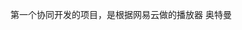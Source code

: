 <!--
 * @Author: your name
 * @Date: 2021-08-17 15:51:11
 * @LastEditTime: 2021-08-17 15:51:38
 * @LastEditors: Please set LastEditors
 * @Description: In User Settings Edit
 * @FilePath: \Versailles-player\README.md
-->
第一个协同开发的项目，是根据网易云做的播放器
奥特曼